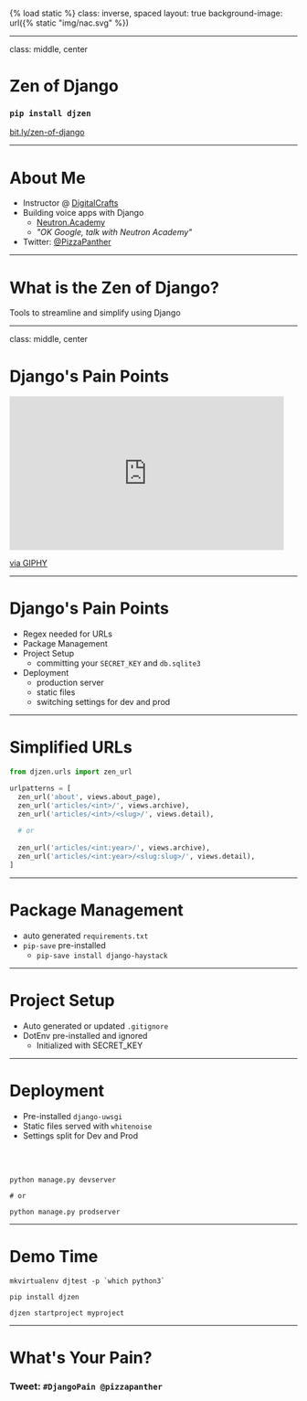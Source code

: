 {% load static %}
class: inverse, spaced
layout: true
background-image: url({% static "img/nac.svg" %})

---

class: middle, center

# Zen of Django

### `pip install djzen`

[bit.ly/zen-of-django](http://bit.ly/zen-of-django)

---

# About Me

- Instructor @ [DigitalCrafts](http://www.digitalcrafts.com/)
- Building voice apps with Django
    - [Neutron.Academy](https://www.neutron.academy/)
    - *"OK Google, talk with Neutron Academy"*
- Twitter: [@PizzaPanther](https://twitter.com/pizzapanther)

---

# What is the Zen of Django?

Tools to streamline and simplify using Django

---

class: middle, center

# Django's Pain Points

<iframe src="https://giphy.com/embed/YpmVBNubONoqs" width="480" height="269" frameBorder="0" class="giphy-embed" allowFullScreen></iframe><p><a href="https://giphy.com/gifs/head-pain-YpmVBNubONoqs">via GIPHY</a></p>

---

# Django's Pain Points

- Regex needed for URLs
- Package Management
- Project Setup
  - committing your `SECRET_KEY` and `db.sqlite3`
- Deployment
    - production server
    - static files
    - switching settings for dev and prod

---

# Simplified URLs

```python
from djzen.urls import zen_url

urlpatterns = [
  zen_url('about', views.about_page),
  zen_url('articles/<int>/', views.archive),
  zen_url('articles/<int>/<slug>/', views.detail),
  
  # or 
  
  zen_url('articles/<int:year>/', views.archive),
  zen_url('articles/<int:year>/<slug:slug>/', views.detail),
]
```

---

# Package Management

- auto generated `requirements.txt`
- `pip-save` pre-installed
    - `pip-save install django-haystack`

---

# Project Setup

- Auto generated or updated `.gitignore`
- DotEnv pre-installed and ignored
    - Initialized with SECRET_KEY

---

# Deployment

- Pre-installed `django-uwsgi`
- Static files served with `whitenoise`
- Settings split for Dev and Prod

<br><br>

```
python manage.py devserver

# or

python manage.py prodserver
```

---

# Demo Time

```
mkvirtualenv djtest -p `which python3`

pip install djzen

djzen startproject myproject

```

---

# What's Your Pain?

### Tweet: `#DjangoPain @pizzapanther`

